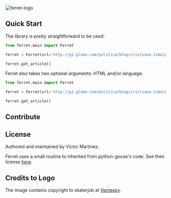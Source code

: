 ![ferret-logo](https://cloud.githubusercontent.com/assets/4680755/24068678/e7aedea0-0b73-11e7-9dd3-3775f959e46f.png)

## Quick Start
The library is pretty straightforward to be used:

```python
from ferret.main import Ferret

ferret = Ferret(url='http://g1.globo.com/politica/blog/cristiana-lobo/post/setor-de-propina-da-odebrecht-movimentou-us-33-bi-diz-delator.html')

ferret.get_article()
```

Ferret also takes two optional arguments: HTML and/or language.

```python
from ferret.main import Ferret

ferret = Ferret(url='http://g1.globo.com/politica/blog/cristiana-lobo/post/setor-de-propina-da-odebrecht-movimentou-us-33-bi-diz-delator.html', html='<html><head></head><body><h1>Título da página de notcias</h1></body></html>', lang='pt')

ferret.get_article()
```


## Contribute

## License
Authored and maintained by Victor Martinez.

Ferret uses a small routine to inherited from python-goose's code. See their license [here](https://github.com/victormartinez/ferret/blob/master/GOOSE-LICENSE.txt).

## Credits to Logo
The image contains copyright to skaterjob at [Vecteezy](https://www.vecteezy.com/vector-art/128860-chinchilla-vector-set).
